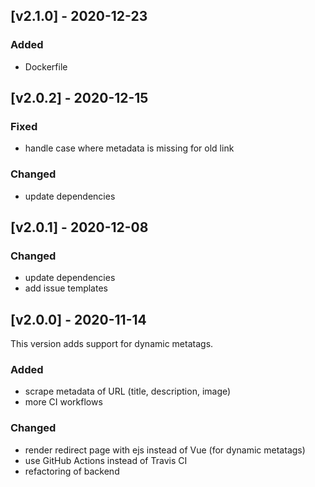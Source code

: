 ## [v2.1.0] - 2020-12-23

### Added
- Dockerfile

## [v2.0.2] - 2020-12-15

### Fixed
- handle case where metadata is missing for old link

### Changed
- update dependencies

## [v2.0.1] - 2020-12-08

### Changed
- update dependencies
- add issue templates

## [v2.0.0] - 2020-11-14

This version adds support for dynamic metatags.

### Added
- scrape metadata of URL (title, description, image)
- more CI workflows

### Changed
- render redirect page with ejs instead of Vue (for dynamic metatags)
- use GitHub Actions instead of Travis CI
- refactoring of backend
